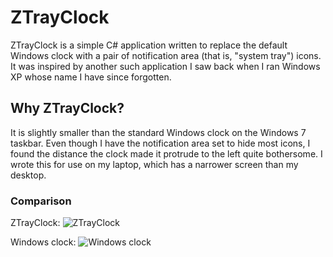 # ZTrayClock

ZTrayClock is a simple C# application written to replace the default Windows clock with a pair of notification area (that is,
"system tray") icons.  It was inspired by another such application I saw back when I ran Windows XP whose name I have
since forgotten.

## Why ZTrayClock?

It is slightly smaller than the standard Windows clock on the Windows 7 taskbar.  Even though I have the notification area set
to hide most icons, I found the distance the clock made it protrude to the left quite bothersome.  I wrote this for use on my
laptop, which has a narrower screen than my desktop.

### Comparison

ZTrayClock: ![ZTrayClock](http://imgur.com/EOGuc)

Windows clock: ![Windows clock](http://imgur.com/QHTaL)